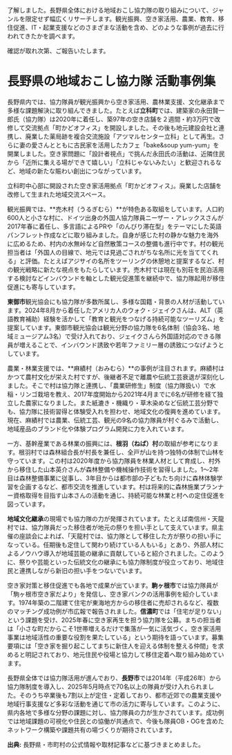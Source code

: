 了解しました。長野県全体における地域おこし協力隊の取り組みについて、ジャンルを限定せず幅広くリサーチします。観光振興、空き家活用、農業、教育、移住促進、IT・起業支援などのさまざまな活動を含め、どのような事例が過去に行われてきたかを調べます。

確認が取れ次第、ご報告いたします。

# 長野県の地域おこし協力隊 活動事例集

長野県内では、協力隊員が観光振興から空き家活用、農林業支援、文化継承まで多様な課題解決に取り組んできました。たとえば**立科町**では、建築家の永田賢一郎氏（協力隊）は2020年に着任し、築97年の空き店舗を２週間・約3万円で改修して交流拠点「町かどオフィス」を開設しました。その後も地元建設会社と連携し、廃業した薬局跡を複合交流施設「アツマルセンター立科」として再生。さらに妻の愛さんとともに古民家を活用したカフェ「bake&soup yum-yum」を開業しました。空き家問題に「設計者視点」で挑んだ永田氏の活動は、近隣住民から「近所に集える場ができて嬉しい」「立科じゃないみたい」と歓迎されるなど、地域の新たな賑わい創出につながっています。

立科町中心部に開設された空き家活用拠点「町かどオフィス」。廃業した店舗を改修して生まれた地域交流スペース。

観光振興では、**売木村（うるぎむら）**が特色ある取組をしています。人口約600人と小さな村に、ドイツ出身の外国人協力隊員ニーザー・アレックスさんが2017年春に着任し、多言語によるPRや「のんびり滞在型」をテーマにした英語パンフレット作成などに取り組みました。自身が感じた村の静かな魅力を海外に広めるため、村内の水無峠など自然散策コースの整備も進行中です。村の観光担当者は「外国人の目線で、地元では見過ごされがちな名所に光を当ててくれる」と評価。たとえばアジサイの名所をツーリングの休憩地と提案するなど、村の観光戦略に新たな視点をもたらしています。売木村では現在も別荘を民泊活用する検討などインバウンドを軸とした観光促進策を継続中で、協力隊起用が移住促進にも寄与しています。

**東御市**観光協会にも協力隊が多数所属し、多様な国籍・背景の人材が活動しています。2024年8月から着任したアメリカ人のウォク・ジェイクさんは、ALT（英語教育補助）経験を活かして「教育と観光をつなげる持続可能なツーリズム」を提案しています。東御市観光協会は観光分野の協力隊を6名体制（協会3名、地域ミュージアム3名）で受け入れており、ジェイクさんら外国語対応のできる隊員が増えることで、インバウンド誘致や若年ファミリー層の誘致につなげようとしています。

農業・林業支援では、**麻績村（おみむら）**の事例が注目されます。麻績村はかつて農村文化が栄えた村ですが、後継者不足で離農や伝統工芸衰退が深刻化しました。そこで村は協力隊と連携し、「農業研修生」制度（協力隊扱い）で水稲・リンゴ栽培を教え、2017年度開始から2021年4月までに6名が研修を経て独立した農家になりました。また紙漉き・機織り・草木染めなど伝統工芸分野でも、協力隊に技術習得と体験受入れを担わせ、地域文化の復興を進めています。現在、麻績村では農業、伝統工芸、観光の9名の協力隊員が村ぐるみで活動し、地域産品のブランド化や体験プログラム開発に力を入れています。

一方、基幹産業である林業の振興には、**根羽（ねば）村**の取組が参考になります。根羽村では森林組合長が村長を兼任し、全戸が山を持つ独特の体制で山林を守っています。この村は2020年度から協力隊員を林業人材として育成し、村外から移住した山本英介さんが森林整備や機械操作技術を習得しました。1～2年目は森林整備事業に従事し、3年目からは都市部の子どもたち向けに森林体験学習を企画するなど、都市交流を推進しています。村は将来的に森林施業プランナー資格取得を目指す山本さんの活動を通じ、持続可能な林業と村への定住促進を図っています。

**地域文化継承**の現場でも協力隊の力が発揮されています。たとえば南信州・天龍村では、協力隊員だった移住者が地元の祭りを担い手として支えています。県主催の座談会によれば、「天龍村では、協力隊として移住した方が祭りの担い手になっている。任期後も定住して関わり続けている人もいる」とあり、外部人材によるノウハウ導入が地域芸能の継承に貢献していると紹介されました。このように、祭りや芸能といった伝統文化の継承にも協力隊制度が役立っており、地域住民と連携しながら新旧の担い手をつないでいます。

空き家対策と移住促進でも各地で成果が出ています。**駒ヶ根市**では協力隊員が「駒ヶ根市空き家だより」を発信し、空き家バンクの活用事例を紹介しています。1974年築の二階建て住宅が東海地方からの移住者に売却されるなど、複数のマッチング成功例が市広報で報告されました。**信濃町**では「住宅が足りない」という課題を受け、2025年春に空き家再生を担う協力隊を公募。まちの担当者は「小さな町だからこそ1世帯増えるだけで集落が一気に活気づく。空き家活用事業は地域活性の重要な役割を果たしている」という期待を語っています。募集要項には「空き家を掘り起こしてまちに新住人を迎える体制を整える仲間」を求めると明記されており、地元住民や役場と協力して移住定着へ取り組み始めています。

長野県全体では協力隊活用が進んでおり、**長野市**では2014年（平成26年）から協力隊制度を導入し、2025年5月時点で70名以上の隊員が受け入れられました。そのうち卒業後も7割以上が定住・定着しており、都市近郊での農業支援や地域行事支援など多彩な活動を通じて市の活力に寄与しています。このように、県内各地で多様な分野の課題に対し、協力隊員の力が生かされています。成功例では地域課題の可視化や住民との協働が共通点で、今後も隊員OB・OGを含めたネットワーク構築や課題共有の場づくりが期待されています。

**出典:** 長野県・市町村の公式情報や取材記事などに基づきまとめました。